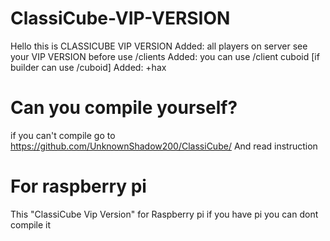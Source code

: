 # ClassiCube-VIP-VERSION
Hello this is CLASSICUBE VIP VERSION
Added: all players on server see your VIP VERSION before use /clients
Added: you can use /client cuboid [if builder can use /cuboid]
Added: +hax



# Can you compile yourself?
if you can't compile go to https://github.com/UnknownShadow200/ClassiCube/ And read instruction

# For raspberry pi
This "ClassiCube Vip Version" for Raspberry pi if you have pi you can dont compile it
